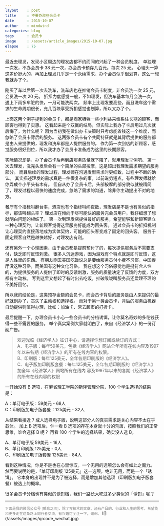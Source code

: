 ```yaml
---
layout    : post
title     : 不要办那些会员卡
date      : 2015-10-07
author    : mindwind
categories: blog
tags      : 会员卡
image     : /assets/article_images/2015-10-07.jpg
elapse    : 75
---
```



最近去理发，发现小区周边的理发店都不约而同的兴起了一种会员制度。
单独理一次发，不办会员卡 38 元一次，办会员卡预存几百元，每次 25 元。
心理头一算这差价挺大的，再加上理发几乎是一个永续需求，办个会员似乎很划算，这么一想我就办了个。

刚买了车以后第一次去洗车，洗车店也在推销会员卡制度，非会员洗一次 25 元，会员洗一次 20 元。
折扣力度感觉一般，不如理发，但洗车基本每月会洗一次，遇上下雨多车脏的快，一月可能洗两次。
频率上比理发要高些，而且洗车这个需求的生命周期很长，充几百块享受折扣感觉也划算，所以又办了个。

上面这两个例子提到的会员卡，都是商家牺牲一些小利益来维系住长期的顾客，而顾客也得到了实惠。
这看起来是个双赢的结局，但实际上我办了卡后用过几次就后悔了，为什么呢？
因为当初我在做出办卡决策时只考虑能省钱这一个维度，而忽略了会员卡背后的服务。
这两张会员卡有个共同特征就是其背后提供的服务都是由人来提供的，理发和洗车都是人提供服务的。
作为第一次到店的新顾客，感觉服务很好到位，所以我才办了会员卡准备成为这里的长期顾客。

实际情况却是，办了会员卡后再到店服务质量就下降了，就用理发举例吧。
第一次去理发，洗完头发后会有一个简单的头部按摩，这是超出我理发需求期望的服务部分。
而且后续的理发过程，理发师在沟通发型需求时更细致，过程中不断的确认。
其实描述理发的需求真是一件很复杂的事，以前说剪短点，有些理发师就给你弄成个小平头有木有。
但自从办了会员卡后，头部按摩的部分貌似就被精简了，理发过程以最快的速度完成，忽略了需求的沟通，除非你主动提出不对的地方。

餐厅有个指标叫翻台率，酒店也有个指标叫间夜数，理发店是不是也有类似的指标，那该叫翻头率？
理发店在倾向于尽可能快的服务完会员用户，我仔细想了想就明白问题的根结了。
第一次到理发店提供最好的服务，希望能够和新顾客建立一种心理契约，让新顾客觉得这里服务好能成为回头客。
通过会员卡的折扣机制让心理契约直接落地成为实体契约，可能的回头客变成了固定的回头客。
服务于固定顾客自然是越快越好，对理发店有利。

还有另外一个心理因素，由于会员都是提前预付了的，每次提供服务后不需要支付，缺乏即时反馈刺激。
很多人沉迷游戏，因为游戏有个特点就是即时反馈，这是人性里的东西。
有朋友刚去美国吃饭说总是要给服务员付小费不习惯，中国餐厅没这种习俗，而美国有这种文化习俗。
我在想这个习俗感觉也是挺符合人性的，为提供服务的人提供了即时的反馈刺激，服务的质量决定了反馈的力度，双方都有主动权。
写到这里又想起了有时出去吃饭，扯破喉咙叫服务员还爱理不理的不美好回忆。

所以我的结论是，这类预存金额的会员卡，而会员卡背后的服务是由人来提供的最好就别办了，丧失了主动权和选择权。
而对于另一类会员卡，背后的服务由机器自动提供则值得办理，比如：加油卡、常去超市的打折卡。

最后提醒一下，办理会员卡小心一些会员卡的分档诱饵，让你莫名奇妙的多花钱获得一些不需要的服务。
举个真实案例大家就明白了，来自《经济学人》的一份订阅广告。

  > 欢迎光临《经济学人》征订中心，请选择你想订阅或续订的方式：  
  > A、电子版：每年59美元，包括《经济学人》网站全年所有在线内容及1997年以来各期《经济学人》的所有在线内容的权限。  
  > B、印刷版：每年125美元，全年各期印刷版的《经济学人》。  
  > C、电子版加印刷版套餐：毎年125美元，全年各期印刷版的《经济学人》加全年《经济学人》网站所有在线内 容及1997年以来的各期《经济学人》的所有在线内容的权限

一开始没有 B 选项，在麻省理工学院的斯隆管理分院，100 个学生选择的结果是：

  A：单订电子版：59美元 - 68人  
  C：印刷版加电子版套餐：125美元 - 32人  

从结果看接近 7 成人选择电子版，说明这部分人的真实需求是关心内容不太在乎载体。
加上 B 选项后，乍一看 B 选项的存在本身就十分的荒唐，按照我们的正常思维，谁会选择 B 呢？
再看 100 个学生的选择结果，确实没人选 B。

  A、单订电子版 59美元 - 16人  
  B、单订印刷版 125美元 - 0人  
  C、印刷版加电子版套餐 125美元 - 84人

看到这种情况，你是不是也在心里惊叹，一个无用的选项怎么会有如此之魔力。
然而要说明的是，「单订印刷版 125美元」这一选项，绝非无用，而是一个「诱饵」。
它本身的出现并不是为了被选择，而是增加其他选项（印刷版加电子版套餐）被选上的概率。

很多会员卡分档也有类似的诱饵档，我们一路长大吃过多少类似的「诱饵」呢？


---
<small style="color:gray">
下面是我的微信公众号 [瞬息之间]，除了写技术的文章、还有产品的、行业和人生的思考，希望能和更多走在这条路上同行者交流，有兴趣可关注一下，谢谢。
</small>  
![](/assets/images/qrcode_wechat.jpg)
